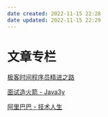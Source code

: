 ```yaml
---
date created: 2022-11-15 22:28
date updated: 2022-11-15 22:29
---
```


# 文章专栏

[极客时间程序员精进之路](https://www.notion.so/a279f6281e6648ee9bb1f91f6b792bb9)

[面试造火箭 - Java3y](https://www.notion.so/Java3y-19b946b314ea4974b14fad1552dae311)

[阿里巴巴 - 技术人生](https://www.notion.so/d5aa6907b0a143648bbaaec897cc542c)
